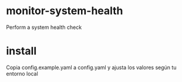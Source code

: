 # monitor-system-health
Perform a system health check

# install
Copia config.example.yaml a config.yaml y ajusta los valores según tu entorno local